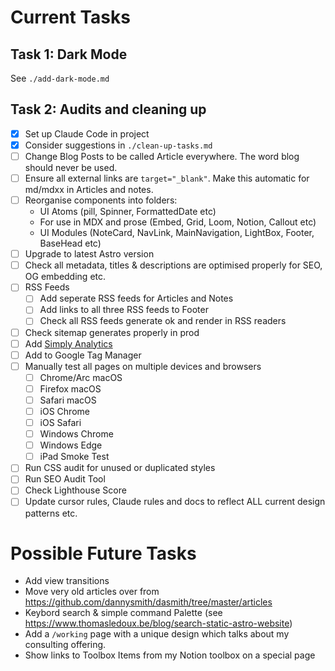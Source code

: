 # Current Tasks

## Task 1: Dark Mode

See `./add-dark-mode.md`

## Task 2: Audits and cleaning up

- [x] Set up Claude Code in project
- [x] Consider suggestions in `./clean-up-tasks.md`
- [ ] Change Blog Posts to be called Article everywhere. The word blog should never be used.
- [ ] Ensure all external links are `target="_blank"`. Make this automatic for md/mdxx in Articles and notes.
- [ ] Reorganise components into folders:
  - UI Atoms (pill, Spinner, FormattedDate etc)
  - For use in MDX and prose (Embed, Grid, Loom, Notion, Callout etc)
  - UI Modules (NoteCard, NavLink, MainNavigation, LightBox, Footer, BaseHead etc)
- [ ] Upgrade to latest Astro version
- [ ] Check all metadata, titles & descriptions are optimised properly for SEO, OG embedding etc.
- [ ] RSS Feeds
  - [ ] Add seperate RSS feeds for Articles and Notes
  - [ ] Add links to all three RSS feeds to Footer
  - [ ] Check all RSS feeds generate ok and render in RSS readers
- [ ] Check sitemap generates properly in prod
- [ ] Add [Simply Analytics](https://www.simpleanalytics.com/)
- [ ] Add to Google Tag Manager
- [ ] Manually test all pages on multiple devices and browsers
  - [ ] Chrome/Arc macOS
  - [ ] Firefox macOS
  - [ ] Safari macOS
  - [ ] iOS Chrome
  - [ ] iOS Safari
  - [ ] Windows Chrome
  - [ ] Windows Edge
  - [ ] iPad Smoke Test
- [ ] Run CSS audit for unused or duplicated styles
- [ ] Run SEO Audit Tool
- [ ] Check Lighthouse Score
- [ ] Update cursor rules, Claude rules and docs to reflect ALL current design patterns etc.

# Possible Future Tasks

- Add view transitions
- Move very old articles over from https://github.com/dannysmith/dasmith/tree/master/articles
- Keybord search & simple command Palette (see https://www.thomasledoux.be/blog/search-static-astro-website)
- Add a `/working` page with a unique design which talks about my consulting offering.
- Show links to Toolbox Items from my Notion toolbox on a special page
